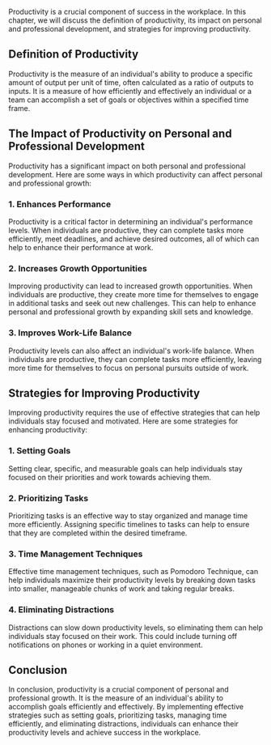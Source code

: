 
Productivity is a crucial component of success in the workplace. In this chapter, we will discuss the definition of productivity, its impact on personal and professional development, and strategies for improving productivity.

## Definition of Productivity

Productivity is the measure of an individual's ability to produce a specific amount of output per unit of time, often calculated as a ratio of outputs to inputs. It is a measure of how efficiently and effectively an individual or a team can accomplish a set of goals or objectives within a specified time frame.

## The Impact of Productivity on Personal and Professional Development

Productivity has a significant impact on both personal and professional development. Here are some ways in which productivity can affect personal and professional growth:

### 1\. Enhances Performance

Productivity is a critical factor in determining an individual's performance levels. When individuals are productive, they can complete tasks more efficiently, meet deadlines, and achieve desired outcomes, all of which can help to enhance their performance at work.

### 2\. Increases Growth Opportunities

Improving productivity can lead to increased growth opportunities. When individuals are productive, they create more time for themselves to engage in additional tasks and seek out new challenges. This can help to enhance personal and professional growth by expanding skill sets and knowledge.

### 3\. Improves Work-Life Balance

Productivity levels can also affect an individual's work-life balance. When individuals are productive, they can complete tasks more efficiently, leaving more time for themselves to focus on personal pursuits outside of work.

## Strategies for Improving Productivity

Improving productivity requires the use of effective strategies that can help individuals stay focused and motivated. Here are some strategies for enhancing productivity:

### 1\. Setting Goals

Setting clear, specific, and measurable goals can help individuals stay focused on their priorities and work towards achieving them.

### 2\. Prioritizing Tasks

Prioritizing tasks is an effective way to stay organized and manage time more efficiently. Assigning specific timelines to tasks can help to ensure that they are completed within the desired timeframe.

### 3\. Time Management Techniques

Effective time management techniques, such as Pomodoro Technique, can help individuals maximize their productivity levels by breaking down tasks into smaller, manageable chunks of work and taking regular breaks.

### 4\. Eliminating Distractions

Distractions can slow down productivity levels, so eliminating them can help individuals stay focused on their work. This could include turning off notifications on phones or working in a quiet environment.

## Conclusion

In conclusion, productivity is a crucial component of personal and professional growth. It is the measure of an individual's ability to accomplish goals efficiently and effectively. By implementing effective strategies such as setting goals, prioritizing tasks, managing time efficiently, and eliminating distractions, individuals can enhance their productivity levels and achieve success in the workplace.
